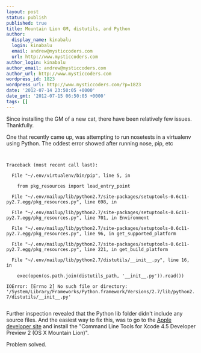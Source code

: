 ```yaml
---
layout: post
status: publish
published: true
title: Mountain Lion GM, distutils, and Python
author:
  display_name: kinabalu
  login: kinabalu
  email: andrew@mysticcoders.com
  url: http://www.mysticcoders.com
author_login: kinabalu
author_email: andrew@mysticcoders.com
author_url: http://www.mysticcoders.com
wordpress_id: 1823
wordpress_url: http://www.mysticcoders.com/?p=1823
date: '2012-07-14 23:50:05 +0000'
date_gmt: '2012-07-15 06:50:05 +0000'
tags: []
---
```

<p>Since installing the GM of a new cat, there have been relatively few issues.  Thankfully.</p>
<p>One that recently came up, was attempting to run nosetests in a virtualenv using Python.  The oddest error showed after running nose, pip, etc</p>
<p><code><br />
Traceback (most recent call last):<br />
  File "~/.env/virtualenv/bin/pip", line 5, in <module><br />
    from pkg_resources import load_entry_point<br />
  File "~/.env/mailup/lib/python2.7/site-packages/setuptools-0.6c11-py2.7.egg/pkg_resources.py", line 698, in <module><br />
  File "~/.env/mailup/lib/python2.7/site-packages/setuptools-0.6c11-py2.7.egg/pkg_resources.py", line 701, in Environment<br />
  File "~/.env/mailup/lib/python2.7/site-packages/setuptools-0.6c11-py2.7.egg/pkg_resources.py", line 96, in get_supported_platform<br />
  File "~/.env/mailup/lib/python2.7/site-packages/setuptools-0.6c11-py2.7.egg/pkg_resources.py", line 221, in get_build_platform<br />
  File "~/.env/mailup/lib/python2.7/distutils/__init__.py", line 16, in <module><br />
    exec(open(os.path.join(distutils_path, '__init__.py')).read())<br />
IOError: [Errno 2] No such file or directory: '/System/Library/Frameworks/Python.framework/Versions/2.7/lib/python2.7/distutils/__init__.py'<br />
</code></p>
<p>Further inspection revealed that the Python lib folder didn't include any source files.  And the easiest way to fix this, was to go to the <a href="http://developer.apple.com">Apple developer site</a> and install the "Command Line Tools for Xcode 4.5 Developer Preview 2 (OS X Mountain Lion)".  </p>
<p>Problem solved.</p>
